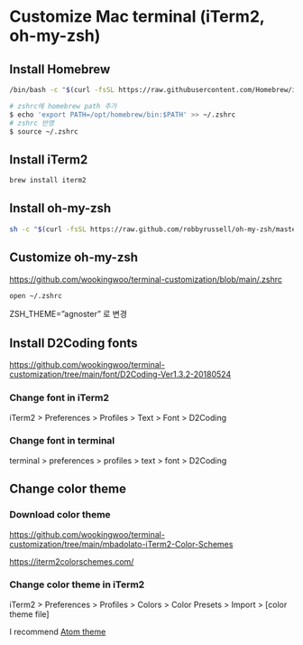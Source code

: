 # Customize Mac terminal (iTerm2, oh-my-zsh)

## Install Homebrew

```bash
/bin/bash -c "$(curl -fsSL https://raw.githubusercontent.com/Homebrew/install/HEAD/install.sh)"
```

```bash
# zshrc에 homebrew path 추가
$ echo 'export PATH=/opt/homebrew/bin:$PATH' >> ~/.zshrc
# zshrc 반영
$ source ~/.zshrc
```

## Install iTerm2

```bash
brew install iterm2
```

## Install oh-my-zsh

```bash
sh -c "$(curl -fsSL https://raw.github.com/robbyrussell/oh-my-zsh/master/tools/install.sh)"
```

## Customize oh-my-zsh

<https://github.com/wookingwoo/terminal-customization/blob/main/.zshrc>

```bash
open ~/.zshrc
```

ZSH_THEME=”agnoster” 로 변경

## Install D2Coding fonts

<https://github.com/wookingwoo/terminal-customization/tree/main/font/D2Coding-Ver1.3.2-20180524>

### Change font in iTerm2

iTerm2 > Preferences > Profiles > Text > Font > D2Coding

### Change font in terminal

terminal > preferences > profiles > text > font > D2Coding

## Change color theme

### Download color theme

<https://github.com/wookingwoo/terminal-customization/tree/main/mbadolato-iTerm2-Color-Schemes>

<https://iterm2colorschemes.com/>

### Change color theme in iTerm2

iTerm2 > Preferences > Profiles > Colors > Color Presets > Import > [color theme file]

I recommend [Atom theme](https://github.com/wookingwoo/terminal-customization/blob/main/mbadolato-iTerm2-Color-Schemes/schemes/Atom.itermcolors)
